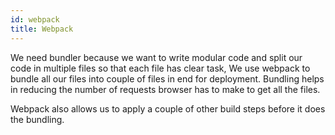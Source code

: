 ```yaml
---
id: webpack
title: Webpack
---
```


We need bundler because we want to write modular code and split our code in multiple files so that each file has clear task,
We use webpack to bundle all our files into couple of files in end for deployment. Bundling helps in reducing the number of requests
browser has to make to get all the files.

Webpack also allows us to apply a couple of other build steps before it does the bundling.
